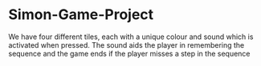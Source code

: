 # Simon-Game-Project
We have four different tiles, each with a unique colour and sound which is activated when pressed. The sound aids the player in remembering the sequence and the game ends if the player misses a step in the sequence
